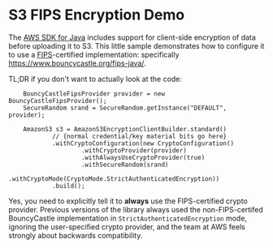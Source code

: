 # S3 FIPS Encryption Demo

The [AWS SDK for Java](https://github.com/aws/aws-sdk-java/) includes support for client-side encryption
of data before uploading it to S3. This little sample demonstrates how to configure it to use a
[FIPS](https://en.wikipedia.org/wiki/FIPS_140-2)-certified implementation: specifically
https://www.bouncycastle.org/fips-java/.

TL;DR if you don't want to actually look at the code:

```
    BouncyCastleFipsProvider provider = new BouncyCastleFipsProvider();
    SecureRandom srand = SecureRandom.getInstance("DEFAULT", provider);

    AmazonS3 s3 = AmazonS3EncryptionClientBuilder.standard()
            // {normal credential/key material bits go here}
            .withCryptoConfiguration(new CryptoConfiguration()
                    .withCryptoProvider(provider)
                    .withAlwaysUseCryptoProvider(true)
                    .withSecureRandom(srand)
                    .withCryptoMode(CryptoMode.StrictAuthenticatedEncryption))
            .build();
```

Yes, you need to explicitly tell it to **always** use the FIPS-certified crypto provider.
Previous versions of the library always used the non-FIPS-certifed BouncyCastle
implementation in `StrictAuthenticatedEncryption` mode, ignoring the user-specified
crypto provider, and the team at AWS feels strongly about backwards compatibility.

